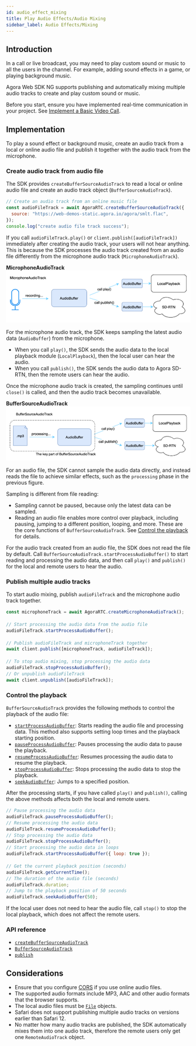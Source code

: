 ```yaml
---
id: audio_effect_mixing
title: Play Audio Effects/Audio Mixing
sidebar_label: Audio Effects/Mixing
---
```


## Introduction

In a call or live broadcast, you may need to play custom sound or music to all the users in the channel. For example, adding sound effects in a game, or playing background music.

Agora Web SDK NG supports publishing and automatically mixing multiple audio tracks to create and play custom sound or music.

Before you start, ensure you have implemented real-time communication in your project. See [Implement a Basic Video Call](basic_call.md).

## Implementation

To play a sound effect or background music, create an audio track from a local or online audio file and publish it together with the audio track from the microphone.

### Create audio track from audio file

The SDK provides `createBufferSourceAudioTrack` to read a local or online audio file and create an audio track object (`BufferSourceAudioTrack`).

```js
// Create an audio track from an online music file
const audioFileTrack = await AgoraRTC.createBufferSourceAudioTrack({
  source: "https://web-demos-static.agora.io/agora/smlt.flac",
});
console.log("create audio file track success");
```

If you call `audioFileTrack.play()` or `client.publish([audioFileTrack])` immediately after creating the audio track, your users will not hear anything. This is because the SDK processes the audio track created from an audio file differently from the microphone audio track (`MicrophoneAudioTrack`).

**MicrophoneAudioTrack**
![](assets/microphone_audio_track.png)

For the microphone audio track, the SDK keeps sampling the latest audio data (`AudioBuffer`) from the microphone.

- When you call `play()`, the SDK sends the audio data to the local playback module (`LocalPlayback`), then the local user can hear the audio.
- When you call `publish()`, the SDK sends the audio data to Agora SD-RTN, then the remote users can hear the audio.

Once the microphone audio track is created, the sampling continues until `close()` is called, and then the audio track becomes unavailable.

**BufferSourceAudioTrack**
![](assets/buffer_source_audio_track.png)

For an audio file, the SDK cannot sample the audio data directly, and instead reads the file to achieve similar effects, such as the `processing` phase in the previous figure.

Sampling is different from file reading:

- Sampling cannot be paused, because only the latest data can be sampled.
- Reading an audio file enables more control over playback, including pausing, jumping to a different position, looping, and more. These are the core functions of `BufferSourceAudioTrack`. See [Control the playback](#control-the-playback) for details.

For the audio track created from an audio file, the SDK does not read the file by default. Call `BufferSourceAudioTrack.startProcessAudioBuffer()` to start reading and processing the audio data, and then call `play()` and `publish()` for the local and remote users to hear the audio.

### Publish multiple audio tracks

To start audio mixing, publish  `audioFileTrack` and the microphone audio track together.

```js
const microphoneTrack = await AgoraRTC.createMicrophoneAudioTrack();

// Start processing the audio data from the audio file
audioFileTrack.startProcessAudioBuffer();

// Publish audioFileTrack and microphoneTrack together
await client.publish([microphoneTrack, audioFileTrack]);

// To stop audio mixing, stop processing the audio data
audioFileTrack.stopProcessAudioBuffer();
// Or unpublish audioFileTrack
await client.unpublish([audioFileTrack]);
```

### Control the playback

`BufferSourceAudioTrack` provides the following methods to control the playback of the audio file:

- [`startProcessAudioBuffer`](/api/en/interfaces/ibuffersourceaudiotrack.html#startprocessaudiobuffer): Starts reading the audio file and processing data. This method also supports setting loop times and the playback starting position.
- [`pauseProcessAudioBuffer`](/api/en/interfaces/ibuffersourceaudiotrack.html#pauseprocessaudiobuffer): Pauses processing the audio data to pause the playback.
- [`resumeProcessAudioBuffer`](/api/en/interfaces/ibuffersourceaudiotrack.html#resumeprocessaudiobuffer): Resumes processing the audio data to resume the playback.
- [`stopProcessAudioBuffer`](/api/en/interfaces/ibuffersourceaudiotrack.html#stopprocessaudiobuffer): Stops processing the audio data to stop the playback.
- [`seekAudioBuffer`](/api/en/interfaces/ibuffersourceaudiotrack.html#seekaudiobuffer): Jumps to a specified position.

After the processing starts, if you have called `play()` and `publish()`, calling the above methods affects both the local and remote users.

```js
// Pause processing the audio data
audioFileTrack.pauseProcessAudioBuffer();
// Resume processing the audio data
audioFileTrack.resumeProcessAudioBuffer();
// Stop processing the audio data
audioFileTrack.stopProcessAudioBuffer();
// Start processing the audio data in loops
audioFileTrack.startProcessAudioBuffer({ loop: true });

// Get the current playback position (seconds)
audioFileTrack.getCurrentTime();
// The duration of the audio file (seconds)
audioFileTrack.duration;
// Jump to the playback position of 50 seconds
audioFileTrack.seekAudioBuffer(50);
```

If the local user does not need to hear the audio file, call `stop()` to stop the local playback, which does not affect the remote users.

### API reference

- [`createBufferSourceAudioTrack`](/api/en/interfaces/iagorartc.html#createbuffersourceaudiotrack)
- [`BufferSourceAudioTrack`](/api/en/interfaces/ibuffersourceaudiotrack.html)
- [`publish`](/api/en/interfaces/iagorartcclient.html#publish)

## Considerations
- Ensure that you configure [CORS](https://developer.mozilla.org/en-US/docs/Web/HTTP/Access_control_CORS) if you use online audio files.
- The supported audio formats include MP3, AAC and other audio formats that the browser supports.
- The local audio files must be [`File`](https://developer.mozilla.org/en-US/docs/Web/API/File) objects.
- Safari does not support publishing multiple audio tracks on versions earlier than Safari 12.
- No matter how many audio tracks are published, the SDK automatically mixes them into one audio track, therefore the remote users only get one `RemoteAudioTrack` object.
